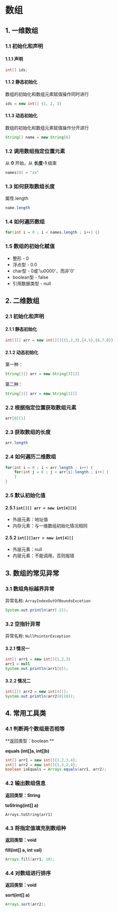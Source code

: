 # 数组

## 1. 一维数组

### 1.1 初始化和声明

#### 1.1.1 声明

```java
int[] ids;
```

#### 1.1.2 静态初始化

数组的初始化和数组元素赋值操作同时进行

```java
ids = new int[] {1, 2, 3}
```

#### 1.1.3 动态初始化

数组的初始化和数组元素赋值操作分开进行

```java
String[] name = new String[6]
```

### 1.2 调用数组指定位置元素

从 **0** 开始，从 **长度-1** 结束

```java
names[0] = "xx"
```

### 1.3 如何获取数组长度

属性.length

```java
name.length
```

### 1.4 如何遍历数组

```java
for(int i = 0 ; i < names.length ; i++) {}
```

### 1.5 数组的初始化赋值

- 整形 - 0
- 浮点型 - 0.0
- char型 - 0或'\u0000'，而非'0'
- boolean型 - false
- 引用数据类型 - null

## 2. 二维数组

### 2.1 初始化和声明

#### 2.1.1 静态初始化

```java
int[][] arr = new int[][]{{1,2,3},{4,5},{6,7,8}}
```

#### 2.1.2 动态初始化

第一种：

```java
String[][] arr = new String[3][2]
```

第二种：

```java
String[][] arr = new String[3][]
```

### 2.2 根据指定位置获取数组元素

```java
arr[0][1]
```

### 2.3 获取数组的长度

```java
arr.length
```

### 2.4 如何遍历二维数组

```java
for(int i = 0 ; i < arr.length ; i++) {
	for(int j = 0 ; j < arr[i].length ; i++) {
	}
}
```

### 2.5 默认初始化值

#### 2.5.1 `int[][] arr = new int[4][3]`

- 外层元素：地址值
- 内存元素：与一维数组初始化情况相同

#### 2.5.2 `int[][]arr = new int[4][]`

- 外层元素：null
- 内层元素：不能调用，否则报错

## 3. 数组的常见异常

### 3.1 数组角标越界异常

异常名称: `ArrayIndexOutOfBoundsExcetion`

```java
System.out.println(arr[-2]);
```

### 3.2 空指针异常

异常名称: `NullPointerException`

#### 3.2.1 情况一

```java
int[] arr1 = new int[]{1,2,3}
arr1 = null
System.out.println(arr1[0]);
```

#### 3.2.2 情况二

```java
int[][] arr2 = new int[4][];
System.out.println(arr2[0][0]);
```

## 4. 常用工具类

### 4.1 判断两个数组是否相等

**返回类型：boolean **

**equals (int[]a, int[]b)**

```java
int[] arr1 = new int[]{1,2,3,4};
int[] arr2 = new int[]{1,3,2,4};
boolean isEquals = Arrays.equals(arr1, arr2);
```

### 4.2 输出数组信息

**返回类型：String** 

**toString(int[] a)**

```
Arrays.toString(arr1)
```

### 4.3 将指定值填充到数组种

**返回类型：void** 

**fill(int[] a, int val)**

```java
Arrays.fill(arr1, 10);
```

### 4.4 对数组进行排序

**返回类型：void**

**sort(int[] a)**

```java
Arrays.sort(arr2);
```































